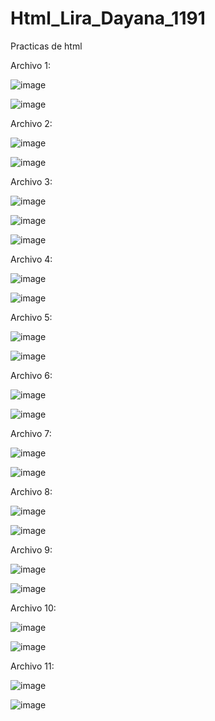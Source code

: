 # Html_Lira_Dayana_1191
Practicas de html

Archivo 1:

![image](https://github.com/user-attachments/assets/92c86e76-04f3-462d-b66e-d93da3fe2cb2)

![image](https://github.com/user-attachments/assets/e4c0d47a-5770-473d-9401-b351b045eddf)

Archivo 2:

![image](https://github.com/user-attachments/assets/d909fe31-456d-41e0-89b5-5444709ad5dc)

![image](https://github.com/user-attachments/assets/ceaa6d1d-666e-4245-93cf-49a9c6461506)

Archivo 3:

![image](https://github.com/user-attachments/assets/107caa5a-f4d2-41c4-a914-08b04108a673)

![image](https://github.com/user-attachments/assets/74f65b2b-1a96-466d-9816-b46c751345f5)

![image](https://github.com/user-attachments/assets/7e3e95f0-255d-4997-85be-93504e816f82)

Archivo 4:

![image](https://github.com/user-attachments/assets/d1aee2e5-6131-41e1-a728-206a2545ea31)

![image](https://github.com/user-attachments/assets/6a632906-a8fc-4247-ae8d-bd1e1236621e)

Archivo 5:

![image](https://github.com/user-attachments/assets/de77e83d-cc3c-45fa-9efb-a26ff8d038f7)

![image](https://github.com/user-attachments/assets/a4d1b248-cf77-4ad9-9acd-fdf75c95a584)

Archivo 6:

![image](https://github.com/user-attachments/assets/2e0551db-04ee-4ab2-90cc-6267b27b26ab)

![image](https://github.com/user-attachments/assets/8d2c4540-b539-462e-92d5-1bb1c1b49f5f)

Archivo 7:

![image](https://github.com/user-attachments/assets/baf54b24-1c43-4739-8e5f-98d0d267dfbb)

![image](https://github.com/user-attachments/assets/ef4b39ba-266a-482a-a237-cfcfc8f23aef)

Archivo 8:

![image](https://github.com/user-attachments/assets/59779765-a769-4c25-ae6e-2f75bc2f231b)

![image](https://github.com/user-attachments/assets/a1faa9a3-8eb0-41e7-bfd8-6a4711432738)

Archivo 9:

![image](https://github.com/user-attachments/assets/96a2e93b-183f-4166-926c-d58aa47dfee6)

![image](https://github.com/user-attachments/assets/d6c5e9e9-9c0f-4224-b82c-4072fb68635a)

Archivo 10:

![image](https://github.com/user-attachments/assets/b92c63f3-4cf2-40ca-9053-1d8d6011913f)

![image](https://github.com/user-attachments/assets/bd706d72-2491-4230-ac59-5f8317b17d14)

Archivo 11:

![image](https://github.com/user-attachments/assets/6afc2265-f92c-4f8e-ba93-fcf7ddbfb0ff)

![image](https://github.com/user-attachments/assets/92deca39-1c69-4582-9706-b0906c4318ab)
